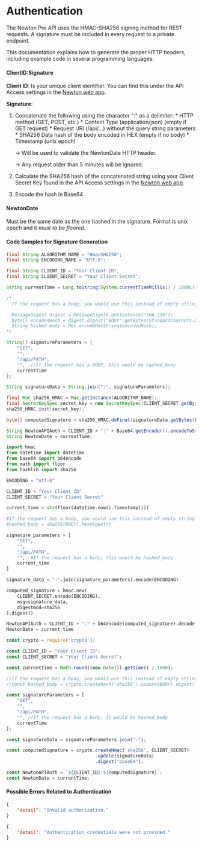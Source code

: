 # Authentication

The Newton Pro API uses the HMAC-SHA256 signing method for REST requests. A signature must be included in every request to a private endpoint.

This documentation explains how to generate the proper HTTP headers, including example code in several programming languages:

#### ClientID:Signature

**Client ID**: Is your unique client identifier. You can find this under the API Access settings in the [Newton web app](https://web.newton.co).

**Signature**:
  1) Concatenate the following using the character ":" as a delimiter:
    * HTTP method (GET, POST, etc.)
    * Content Type (application/json) (empty if GET request)
    * Request URI (/api/...) without the query string parameters
    * SHA256 Data hash of the body encoded in HEX (empty if no body)
    * Timestamp (unix epoch)

      -> Will be used to validate the NewtonDate HTTP header.

      -> Any request older than 5 minutes will be ignored.

  2) Calculate the SHA256 hash of the concatenated string using your Client Secret Key found in the API Access settings in the [Newton web app](https://web.newton.co). 
  3) Encode the hash in Base64

#### NewtonDate

Must be the same date as the one hashed in the signature. Format is unix epoch and it *must to be floored*.

#### Code Samples for Signature Generation

<!--
type: tab
title: Java
-->

<!--
lineNumbers: true
-->
```java
final String ALGORITHM_NAME = "HmacSHA256";
final String ENCODING_NAME = "UTF-8";

final String CLIENT_ID = "Your Client ID";
final String CLIENT_SECRET = "Your Client Secret";

String currentTime = Long.toString(System.currentTimeMillis() / 1000L);

/*
  If the request has a body, you would use this instead of empty string below (replace BODY with actual request body):

  MessageDigest digest = MessageDigest.getInstance("SHA-256");
  byte[] encodedHash = digest.digest("BODY".getBytes(StandardCharsets.UTF_8));
  String hashed_body = Hex.encodeHexString(encodedHash);
*/

String[] signatureParameters = {
    "GET",
    "",
    "/api/PATH",
    "",  //If the request has a BODY, this would be hashed_body
    currentTime
};

String signatureData = String.join(":", signatureParameters);

final Mac sha256_HMAC = Mac.getInstance(ALGORITHM_NAME);
final SecretKeySpec secret_key = new SecretKeySpec(CLIENT_SECRET.getBytes(ENCODING_NAME), ALGORITHM_NAME);
sha256_HMAC.init(secret_key);

byte[] computedSignature = sha256_HMAC.doFinal(signatureData.getBytes(ENCODING_NAME));

String NewtonAPIAuth = CLIENT_ID + ":" + Base64.getEncoder().encodeToString(computedSignature);
String NewtonDate = currentTime;
```

<!--
type: tab
title: Python
-->

<!--
lineNumbers: true
-->
```python
import hmac
from datetime import datetime
from base64 import b64encode
from math import floor
from hashlib import sha256

ENCODING = "utf-8"

CLIENT_ID = "Your Client ID"
CLIENT_SECRET = "Your Client Secret"

current_time = str(floor(datetime.now().timestamp()))

#If the request has a body, you would use this instead of empty string below (replace BODY with actual request body):
#hashed_body = sha256(BODY).hexdigest()

signature_parameters = [
    "GET",
    "",
    "/api/PATH",
    "",  #If the request has a body, this would be hashed_body
    current_time
]

signature_data = ":".join(signature_parameters).encode(ENCODING)

computed_signature = hmac.new(
    CLIENT_SECRET.encode(ENCODING),
    msg=signature_data,
    digestmod=sha256
).digest()

NewtonAPIAuth = CLIENT_ID + ":" + b64encode(computed_signature).decode()
NewtonDate = current_time
```

<!--
type: tab
title: NodeJS
-->

<!--
lineNumbers: true
-->
```javascript
const crypto = require('crypto');

const CLIENT_ID = "Your Client ID";
const CLIENT_SECRET = "Your Client Secret";

const currentTime = Math.round((new Date()).getTime() / 1000);

//If the request has a body, you would use this instead of empty string below (replace BODY with actual request body):
//const hashed_body = crypto.createHash('sha256').update(BODY).digest('hex');

const signatureParameters = [
    "GET",
    "",
    "/api/PATH",
    "", //If the request has a body, it would be hashed_body
    currentTime
];

const signatureData = signatureParameters.join(":");

const computedSignature = crypto.createHmac('sha256', CLIENT_SECRET)
                                 .update(signatureData)
                                 .digest("base64");

const NewtonAPIAuth = `${CLIENT_ID}:${computedSignature}`;
const NewtonDate = currentTime;
```

<!-- type: tab-end -->

#### Possible Errors Related to Authentication

<!--
type: tab
title: Generic Authentication Error
-->

```json
{
    "detail": "Invalid authorization."
}
```

<!--
type: tab
title: Missing Authentication Headers
-->

```json
{
    "detail": "Authentication credentials were not provided."
}
```

<!-- type: tab-end -->
